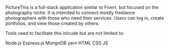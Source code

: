 PictureThis is a full-stack application similar to Fiverr, but focused on the photography niche. It is intended to connect mostly freelance photographers with those who need their services.
Users can log in, create portfolios, and view those created by others. 

Tools used to facilitate this inlcude but are not limited to:

Node.js
Express.js
MongoDB
yarn
HTML
CSS
JS
